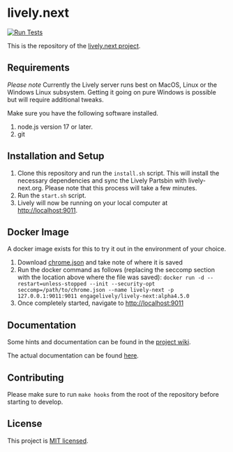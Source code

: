 # lively.next

[![Run Tests](https://github.com/LivelyKernel/lively.next/actions/workflows/ci-tests.yml/badge.svg?branch=master)](https://github.com/LivelyKernel/lively.next/actions/workflows/ci-tests.yml)
    
This is the repository of the [lively.next project](https://lively-next.org).

## Requirements

*Please note* Currently the Lively server runs best on MacOS, Linux or the Windows Linux subsystem. Getting it going on pure Windows is possible but will require additional tweaks.

Make sure you have the following software installed.

1. node.js version 17 or later.
2. git

## Installation and Setup

1. Clone this repository and run the `install.sh` script. This will install the necessary dependencies and sync the Lively Partsbin with lively-next.org. Please note that this process will take a few minutes.
2. Run the `start.sh` script.
3. Lively will now be running on your local computer at [http://localhost:9011](http://localhost:9011).

## Docker Image
A docker image exists for this to try it out in the environment of your choice.
1. Download [chrome.json](https://raw.githubusercontent.com/LivelyKernel/lively.next/main/chrome.json) and take note of where it is saved
2. Run the docker command as follows (replacing the seccomp section with the location above where the file was saved): `docker run -d --restart=unless-stopped --init --security-opt seccomp=/path/to/chrome.json --name lively-next -p 127.0.0.1:9011:9011 engagelively/lively-next:alpha4.5.0`
3. Once completely started, navigate to [http://localhost:9011 ](http://localhost:9011)

## Documentation

Some hints and documentation can be found in the [project wiki](https://github.com/LivelyKernel/lively.next/wiki).

The actual documentation can be found [here](https://livelykernel.github.io/lively.next/).

## Contributing

Please make sure to run `make hooks` from the root of the repository before starting to develop.

## License

This project is [MIT licensed](LICENSE).
